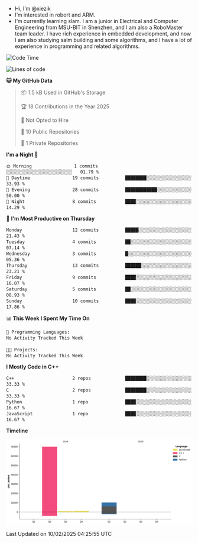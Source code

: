 -  Hi, I’m @xiezik
-  I’m interested in robort and ARM.
-  I’m currently learning slam.
I am a junior in Electrical and Computer Engineering from MSU-BIT in Shenzhen, and I am also a RoboMaster team leader.
I have rich experience in embedded development, and now I am also studying salm building and some algorithms, and I have a lot of experience in programming and related algorithms.

<!---
xiezik/xiezik is a ✨ special ✨ repository because its `README.md` (this file) appears on your GitHub profile.
You can click the Preview link to take a look at your changes.
--->


<!--START_SECTION:waka-->
![Code Time](http://img.shields.io/badge/Code%20Time-74%20hrs%2026%20mins-blue)

![Lines of code](https://img.shields.io/badge/From%20Hello%20World%20I%27ve%20Written-81.7%20thousand%20lines%20of%20code-blue)

**🐱 My GitHub Data** 

> 📦 1.5 kB Used in GitHub's Storage 
 > 
> 🏆 18 Contributions in the Year 2025
 > 
> 🚫 Not Opted to Hire
 > 
> 📜 10 Public Repositories 
 > 
> 🔑 1 Private Repositories 
 > 
**I'm a Night 🦉** 

```text
🌞 Morning                1 commits           ░░░░░░░░░░░░░░░░░░░░░░░░░   01.79 % 
🌆 Daytime                19 commits          ████████░░░░░░░░░░░░░░░░░   33.93 % 
🌃 Evening                28 commits          ████████████░░░░░░░░░░░░░   50.00 % 
🌙 Night                  8 commits           ████░░░░░░░░░░░░░░░░░░░░░   14.29 % 
```
📅 **I'm Most Productive on Thursday** 

```text
Monday                   12 commits          █████░░░░░░░░░░░░░░░░░░░░   21.43 % 
Tuesday                  4 commits           ██░░░░░░░░░░░░░░░░░░░░░░░   07.14 % 
Wednesday                3 commits           █░░░░░░░░░░░░░░░░░░░░░░░░   05.36 % 
Thursday                 13 commits          ██████░░░░░░░░░░░░░░░░░░░   23.21 % 
Friday                   9 commits           ████░░░░░░░░░░░░░░░░░░░░░   16.07 % 
Saturday                 5 commits           ██░░░░░░░░░░░░░░░░░░░░░░░   08.93 % 
Sunday                   10 commits          ████░░░░░░░░░░░░░░░░░░░░░   17.86 % 
```


📊 **This Week I Spent My Time On** 

```text
💬 Programming Languages: 
No Activity Tracked This Week

🐱‍💻 Projects: 
No Activity Tracked This Week
```

**I Mostly Code in C++** 

```text
C++                      2 repos             ████████░░░░░░░░░░░░░░░░░   33.33 % 
C                        2 repos             ████████░░░░░░░░░░░░░░░░░   33.33 % 
Python                   1 repo              ████░░░░░░░░░░░░░░░░░░░░░   16.67 % 
JavaScript               1 repo              ████░░░░░░░░░░░░░░░░░░░░░   16.67 % 
```



**Timeline**

![Lines of Code chart](https://raw.githubusercontent.com/xiezik/xiezik/main/assets/bar_graph.png)


 Last Updated on 10/02/2025 04:25:55 UTC
<!--END_SECTION:waka-->

<!--
**LihanChen2004/LihanChen2004** is a ✨ _special_ ✨ repository because its `README.md` (this file) appears on your GitHub profile.

Here are some ideas to get you started:

- 🔭 I’m currently working on ...
- 🌱 I’m currently learning ...
- 👯 I’m looking to collaborate on ...
- 🤔 I’m looking for help with ...
- 💬 Ask me about ...
- 📫 How to reach me: ...
- 😄 Pronouns: ...
- ⚡ Fun fact: ...
-->
